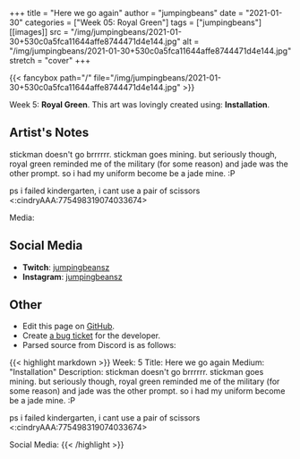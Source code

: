 +++
title =       "Here we go again"
author =      "jumpingbeans"
date =        "2021-01-30"
categories =  ["Week 05: Royal Green"]
tags =        ["jumpingbeans"]
[[images]]
                      src = "/img/jumpingbeans/2021-01-30+530c0a5fca11644affe8744471d4e144.jpg"
                      alt = "/img/jumpingbeans/2021-01-30+530c0a5fca11644affe8744471d4e144.jpg"
                      stretch = "cover"
+++


{{< fancybox path="/" file="/img/jumpingbeans/2021-01-30+530c0a5fca11644affe8744471d4e144.jpg" >}}


Week 5: **Royal Green**. This art was lovingly created using: **Installation**.

## Artist's Notes

stickman doesn't go brrrrrr. stickman goes mining. but seriously though, royal green reminded me of the military (for some reason) and jade was the other prompt. so i had my uniform become be a jade mine. :P

ps i failed kindergarten, i cant use a pair of scissors  <:cindryAAA:775498319074033674> 

Media:

## Social Media

- **Twitch**: [jumpingbeansz]()
- **Instagram**: [jumpingbeansz]()


## Other

- Edit this page on [GitHub](https://github.com/teaminkling/web-refresh/edit/main/blog/content/blog/jumpingbeans-week-5-328d.md).
- Create [a bug ticket](https://github.com/teaminkling/web-refresh/issues/new?assignees=&labels=bug&template=problem-report.md&title=) for the developer.
- Parsed source from Discord is as follows:

{{< highlight markdown >}}
Week:  5
Title:  Here we go again
Medium: "Installation"
Description: stickman doesn't go brrrrrr. stickman goes mining. but seriously though, royal green reminded me of the military (for some reason) and jade was the other prompt. so i had my uniform become be a jade mine. :P

ps i failed kindergarten, i cant use a pair of scissors  <:cindryAAA:775498319074033674> 

Social Media:
{{< /highlight >}}